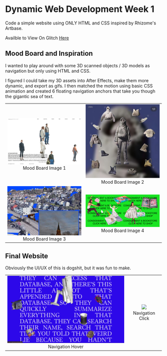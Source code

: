 # Dynamic Web Development Week 1

Code a simple website using ONLY HTML and CSS inspired by Rhizome's Artbase.

Availble to View On Glitch [Here](https://ruby-brindle-sleet.glitch.me/)

## Mood Board and Inspiration

I wanted to play around with some 3D scanned objects / 3D models as navigation but only using HTML and CSS. 

I figured I could take my 3D assets into After Effects, make them more dynamic, and export as gifs. I then matched the motion using basic CSS animation and created 6 floating navigation anchors that take you though the gigantic sea of text. 

<table>
  <tr>
    <td align="center">
      <img src="https://github.com/alyssakalbus/DWD-InternetArt/blob/main/process/DWD_Week1_MoodBoard_1.jpg" width="300"/><br>
      Mood Board Image 1
    </td>
    <td align="center">
      <img src="https://github.com/alyssakalbus/DWD-InternetArt/blob/main/process/DWD_Week1_MoodBoard_2.jpg" width="300"/><br>
      Mood Board Image 2
    </td>
  </tr>
  <tr>
    <td align="center">
      <img src="https://github.com/alyssakalbus/DWD-InternetArt/blob/main/process/DWD_Week1_MoodBoard_3.jpg" width="300"/><br>
      Mood Board Image 3
    </td>
    <td align="center">
      <img src="https://github.com/alyssakalbus/DWD-InternetArt/blob/main/process/DWD_Week1_MoodBoard_4.gif" width="300"/><br>
      Mood Board Image 4
    </td>
  </tr>
</table>

## Final Website

Obviously the UI/UX of this is dogshit, but it was fun to make.

<table>
  <tr>
    <td align="center">
      <img src="https://github.com/alyssakalbus/DWD-InternetArt/blob/main/process/DWD_Week1_Final_1.gif" width="450"/><br>
      Navigation Hover
    </td>
    <td align="center">
      <img src="https://github.com/alyssakalbus/DWD-InternetArt/blob/main/process/DWD_Week1_Final_2.gif" width="450"/><br>
      Navigation Click
    </td>
  </tr>
</table>
